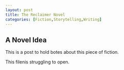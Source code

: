 ---layout: posttitle: The Reclaimer Novelcategories: [Fiction,Storytelling,Writing]---## A Novel IdeaThis is a post to hold botes about this piece of fiction. This filenis struggling to open. 